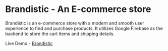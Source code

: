 # Brandistic - An E-commerce store

Brandistic is an e-commerce store with a modern and smooth user experience to find and purchase products. It utilizes Google Firebase as the backend to store the cart items and shipping details.

Live Demo - [Brandistic]([https://pages.github.com/](https://brandistic-store.netlify.app/)https://brandistic-store.netlify.app/)
